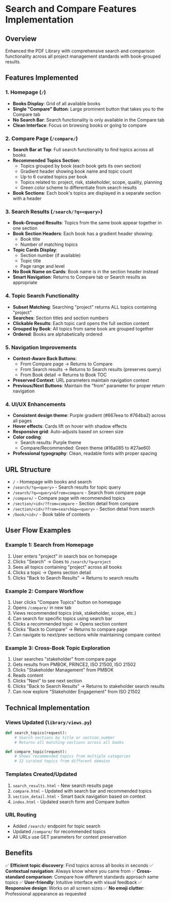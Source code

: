# Search and Compare Features Implementation

## Overview
Enhanced the PDF Library with comprehensive search and comparison functionality across all project management standards with book-grouped results.

## Features Implemented

### 1. **Homepage** (`/`)
- **Books Display**: Grid of all available books
- **Single "Compare" Button**: Large prominent button that takes you to the Compare tab
- **No Search Bar**: Search functionality is only available in the Compare tab
- **Clean Interface**: Focus on browsing books or going to compare

### 2. **Compare Page** (`/compare/`)
- **Search Bar at Top**: Full search functionality to find topics across all books
- **Recommended Topics Section**:
  - Topics grouped by book (each book gets its own section)
  - Gradient header showing book name and topic count
  - Up to 6 curated topics per book
  - Topics related to: project, risk, stakeholder, scope, quality, planning
  - Green color scheme to differentiate from search results
- **Book Sections**: Each book's topics are displayed in a separate section with a header

### 3. **Search Results** (`/search/?q=<query>`)
- **Book-Grouped Results**: Topics from the same book appear together in one section
- **Book Section Headers**: Each book has a gradient header showing:
  - Book title
  - Number of matching topics
- **Topic Cards Display**:
  - Section number (if available)
  - Topic title
  - Page range and level
- **No Book Name on Cards**: Book name is in the section header instead
- **Smart Navigation**: Returns to Compare tab or Search results as appropriate

### 4. **Topic Search Functionality**
- **Subset Matching**: Searching "project" returns ALL topics containing "project"
- **Searches**: Section titles and section numbers
- **Clickable Results**: Each topic card opens the full section content
- **Grouped by Book**: All topics from same book are grouped together
- **Ordered**: Books are alphabetically ordered

### 5. **Navigation Improvements**
- **Context-Aware Back Buttons**:
  - From Compare page → Returns to Compare
  - From Search results → Returns to Search results (preserves query)
  - From Book detail → Returns to Book TOC
- **Preserved Context**: URL parameters maintain navigation context
- **Previous/Next Buttons**: Maintain the "from" parameter for proper return navigation

### 4. **UI/UX Enhancements**
- **Consistent design theme**: Purple gradient (#667eea to #764ba2) across all pages
- **Hover effects**: Cards lift on hover with shadow effects
- **Responsive grid**: Auto-adjusts based on screen size
- **Color coding**:
  - Search results: Purple theme
  - Compare/Recommended: Green theme (#16a085 to #27ae60)
- **Professional typography**: Clean, readable fonts with proper spacing

## URL Structure
- `/` - Homepage with books and search
- `/search/?q=<query>` - Search results for topic query
- `/search/?q=<query>&from=compare` - Search from compare page
- `/compare/` - Compare page with recommended topics
- `/section/<id>/?from=compare` - Section detail from compare
- `/section/<id>/?from=search&q=<query>` - Section detail from search
- `/book/<id>/` - Book table of contents

## User Flow Examples

### Example 1: Search from Homepage
1. User enters "project" in search box on homepage
2. Clicks "Search" → Goes to `/search/?q=project`
3. Sees all topics containing "project" across all books
4. Clicks a topic → Opens section detail
5. Clicks "Back to Search Results" → Returns to search results

### Example 2: Compare Workflow
1. User clicks "Compare Topics" button on homepage
2. Opens `/compare/` in new tab
3. Views recommended topics (risk, stakeholder, scope, etc.)
4. Can search for specific topics using search bar
5. Clicks a recommended topic → Opens section content
6. Clicks "Back to Compare" → Returns to compare page
7. Can navigate to next/prev sections while maintaining compare context

### Example 3: Cross-Book Topic Exploration
1. User searches "stakeholder" from compare page
2. Gets results from PMBOK, PRINCE2, ISO 21500, ISO 21502
3. Clicks "Stakeholder Management" from PMBOK
4. Reads content
5. Clicks "Next" to see next section
6. Clicks "Back to Search Results" → Returns to stakeholder search results
7. Can now explore "Stakeholder Engagement" from ISO 21502

## Technical Implementation

### Views Updated (`library/views.py`)
```python
def search_topics(request):
    # Search sections by title or section_number
    # Returns all matching sections across all books

def compare_topic(request):
    # Shows recommended topics from multiple categories
    # 12 curated topics from different domains
```

### Templates Created/Updated
1. `search_results.html` - New search results page
2. `compare.html` - Updated with search bar and recommended topics
3. `section_detail.html` - Smart back navigation based on context
4. `index.html` - Updated search form and Compare button

### URL Routing
- Added `/search/` endpoint for topic search
- Updated `/compare/` for recommended topics
- All URLs use GET parameters for context preservation

## Benefits
✅ **Efficient topic discovery**: Find topics across all books in seconds
✅ **Contextual navigation**: Always know where you came from
✅ **Cross-standard comparison**: Compare how different standards approach same topics
✅ **User-friendly**: Intuitive interface with visual feedback
✅ **Responsive design**: Works on all screen sizes
✅ **No emoji clutter**: Professional appearance as requested
